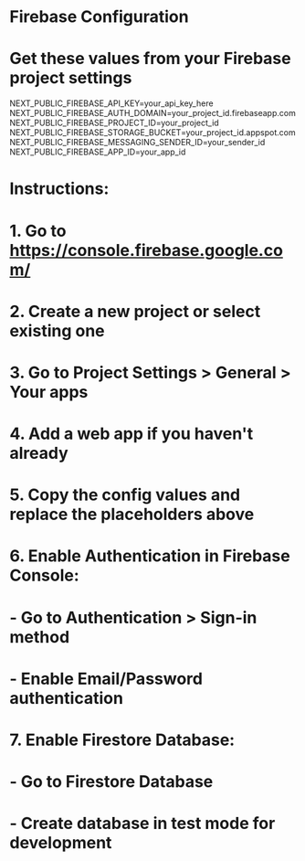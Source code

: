 # Firebase Configuration
# Get these values from your Firebase project settings
NEXT_PUBLIC_FIREBASE_API_KEY=your_api_key_here
NEXT_PUBLIC_FIREBASE_AUTH_DOMAIN=your_project_id.firebaseapp.com
NEXT_PUBLIC_FIREBASE_PROJECT_ID=your_project_id
NEXT_PUBLIC_FIREBASE_STORAGE_BUCKET=your_project_id.appspot.com
NEXT_PUBLIC_FIREBASE_MESSAGING_SENDER_ID=your_sender_id
NEXT_PUBLIC_FIREBASE_APP_ID=your_app_id

# Instructions:
# 1. Go to https://console.firebase.google.com/
# 2. Create a new project or select existing one
# 3. Go to Project Settings > General > Your apps
# 4. Add a web app if you haven't already
# 5. Copy the config values and replace the placeholders above
# 6. Enable Authentication in Firebase Console:
#    - Go to Authentication > Sign-in method
#    - Enable Email/Password authentication
# 7. Enable Firestore Database:
#    - Go to Firestore Database
#    - Create database in test mode for development
